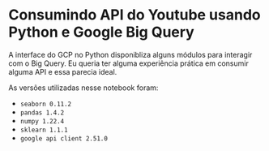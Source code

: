 # Consumindo API do Youtube usando Python e Google Big Query

A interface do GCP no Python disponibliza alguns módulos para interagir com o Big Query. Eu queria ter alguma experiência prática em consumir alguma API e essa parecia ideal.

As versões utilizadas nesse notebook foram:

- `seaborn 0.11.2`
- `pandas 1.4.2`
- `numpy 1.22.4`
- `sklearn 1.1.1`
- `google api client 2.51.0`
